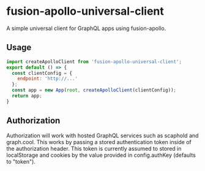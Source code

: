 # fusion-apollo-universal-client

A simple universal client for GraphQL apps using fusion-apollo.

## Usage

```js
import createApolloClient from 'fusion-apollo-universal-client';
export default () => {
  const clientConfig = {
    endpoint: 'http://...'
  };
  const app = new App(root, createApolloClient(clientConfig));
  return app;
}

```

## Authorization

Authorization will work with hosted GraphQL services such as scaphold and graph.cool. This works by passing a stored authentication token inside of the authorization header. This token is currently assumed to stored in localStorage and cookies by the value provided in config.authKey (defaults to "token").
